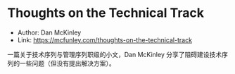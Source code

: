 # Thoughts on the Technical Track

* Author: Dan McKinley
* Link: https://mcfunley.com/thoughts-on-the-technical-track

一篇关于技术序列与管理序列职级的小文，Dan McKinley 分享了阻碍建设技术序列的一些问题（但没有提出解决方案）。
